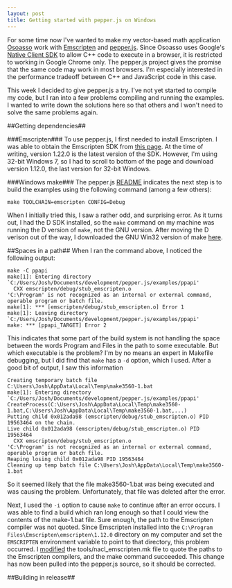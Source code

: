 ```yaml
---
layout: post
title: Getting started with pepper.js on Windows
---
```

For some time now I've wanted to make my vector-based math application [Osoasso](https://github.com/joshpeterson/osoasso) work with [Emscripten](https://github.com/kripken/emscripten/wiki) and [pepper.js](https://github.com/google/pepper.js). Since Osoasso uses Google's [Native Client SDK](https://developer.chrome.com/native-client) to allow C++ code to execute in a browser, it is restricted to working in Google Chrome only. The pepper.js project gives the promise that the same code may work in most browsers. I'm especially interested in the performance tradeoff between C++ and JavaScript code in this case.

This week I decided to give pepper.js a try. I've not yet started to compile my code, but I ran into a few problems compiling and running the examples. I wanted to write down the solutions here so that others and I won't need to solve the same problems again.

##Getting dependencies##

###Emscripten###
To use pepper.js, I first needed to install Emscripten. I was able to obtain the Emscripten SDK from [this page](http://kripken.github.io/emscripten-site/docs/getting_started/downloads.html). At the time of writing, version 1.22.0 is the latest version of the SDK. However, I'm using 32-bit Windows 7, so I had to scroll to bottom of the page and download version 1.12.0, the last version for 32-bit Windows.

###Windows make###
The pepper.js [README](https://github.com/google/pepper.js/blob/master/README.rst) indicates the next step is to build the examples using the following command (among a few others):

```
make TOOLCHAIN=emscripten CONFIG=Debug
```

When I initially tried this, I saw a rather odd, and surprising error. As it turns out, I had the D SDK installed, so the `make` command on my machine was running the D version of `make`, not the GNU version. After moving the D verison out of the way, I downloaded the GNU Win32 version of make [here](http://gnuwin32.sourceforge.net/packages/make.htm).

##Spaces in a path##
When I ran the command above, I noticed the following output:

```
make -C ppapi
make[1]: Entering directory `C:/Users/Josh/Documents/development/pepper.js/examples/ppapi'
  CXX emscripten/debug/stub_emscripten.o
'C:\Program' is not recognized as an internal or external command, operable program or batch file.
make[1]: *** [emscripten/debug/stub_emscripten.o] Error 1
make[1]: Leaving directory `C:/Users/Josh/Documents/development/pepper.js/examples/ppapi'
make: *** [ppapi_TARGET] Error 2
```

This indicates that some part of the build system is not handling the space between the words Program and Files in the path to some executable. But which executable is the problem? I'm by no means an expert in Makefile debugging, but I did find that `make` has a `-d` option, which I used. After a good bit of output, I saw this information

```
Creating temporary batch file C:\Users\Josh\AppData\Local\Temp\make3560-1.bat
make[1]: Entering directory `C:/Users/Josh/Documents/development/pepper.js/examples/ppapi'
CreateProcess(C:\Users\Josh\AppData\Local\Temp\make3560-1.bat,C:\Users\Josh\AppData\Local\Temp\make3560-1.bat,...)
Putting child 0x012ada98 (emscripten/debug/stub_emscripten.o) PID 19563464 on the chain.
Live child 0x012ada98 (emscripten/debug/stub_emscripten.o) PID 19563464
  CXX emscripten/debug/stub_emscripten.o
'C:\Program' is not recognized as an internal or external command, operable program or batch file.
Reaping losing child 0x012ada98 PID 19563464
Cleaning up temp batch file C:\Users\Josh\AppData\Local\Temp\make3560-1.bat
```

So it seemed likely that the file make3560-1.bat was being executed and was causing the problem. Unfortunately, that file was deleted after the error.

Next, I used the `-i` option to cause `make` to continue after an error occurs. I was able to find a build which ran long enough so that I could view the contents of the make<PID>-1.bat file. Sure enough, the path to the Emscripten compiler was not quoted. Since Emscripten installed into the `C:\Program Files\Emscripten\emscripten\1.12.0` directory on my computer and set the `EMSCRIPTEN` environment variable to point to that directory, this problem occurred. I [modified](https://github.com/google/pepper.js/commit/15a802244ff71a6a792b8311866e86c1569358d2#diff-d41d8cd98f00b204e9800998ecf8427e) the tools/nacl_emscripten.mk file to quote the paths to the Emscripten compilers, and the make command succeeded. This change has now been pulled into the pepper.js source, so it should be corrected.

##Building in release##
